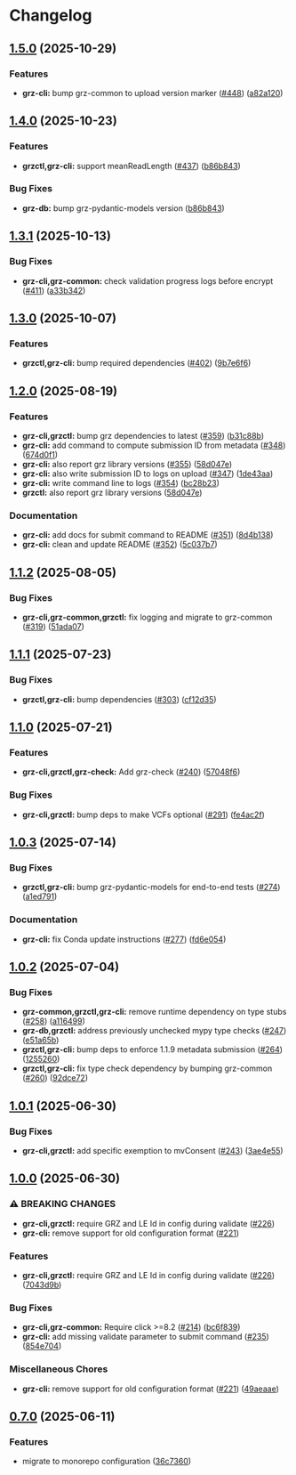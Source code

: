 # Changelog

## [1.5.0](https://github.com/BfArM-MVH/grz-tools/compare/grz-cli-v1.4.0...grz-cli-v1.5.0) (2025-10-29)


### Features

* **grz-cli:** bump grz-common to upload version marker ([#448](https://github.com/BfArM-MVH/grz-tools/issues/448)) ([a82a120](https://github.com/BfArM-MVH/grz-tools/commit/a82a120d39e4aadd5197f737eca0d5c8ed7f74a6))

## [1.4.0](https://github.com/BfArM-MVH/grz-tools/compare/grz-cli-v1.3.1...grz-cli-v1.4.0) (2025-10-23)


### Features

* **grzctl,grz-cli:** support meanReadLength ([#437](https://github.com/BfArM-MVH/grz-tools/issues/437)) ([b86b843](https://github.com/BfArM-MVH/grz-tools/commit/b86b84313758d6fa16b1ee74af4834ba3e2ec914))


### Bug Fixes

* **grz-db:** bump grz-pydantic-models version ([b86b843](https://github.com/BfArM-MVH/grz-tools/commit/b86b84313758d6fa16b1ee74af4834ba3e2ec914))

## [1.3.1](https://github.com/BfArM-MVH/grz-tools/compare/grz-cli-v1.3.0...grz-cli-v1.3.1) (2025-10-13)


### Bug Fixes

* **grz-cli,grz-common:** check validation progress logs before encrypt ([#411](https://github.com/BfArM-MVH/grz-tools/issues/411)) ([a33b342](https://github.com/BfArM-MVH/grz-tools/commit/a33b342da6f32a59c57acfa067584ac7798f9764))

## [1.3.0](https://github.com/BfArM-MVH/grz-tools/compare/grz-cli-v1.2.0...grz-cli-v1.3.0) (2025-10-07)


### Features

* **grzctl,grz-cli:** bump required dependencies ([#402](https://github.com/BfArM-MVH/grz-tools/issues/402)) ([9b7e6f6](https://github.com/BfArM-MVH/grz-tools/commit/9b7e6f6e97c603efb335c0e339a3bc08ea2b2da8))

## [1.2.0](https://github.com/BfArM-MVH/grz-tools/compare/grz-cli-v1.1.2...grz-cli-v1.2.0) (2025-08-19)


### Features

* **grz-cli,grzctl:** bump grz dependencies to latest ([#359](https://github.com/BfArM-MVH/grz-tools/issues/359)) ([b31c88b](https://github.com/BfArM-MVH/grz-tools/commit/b31c88bfa32cf257e6db9b2bb80d302493dbd469))
* **grz-cli:** add command to compute submission ID from metadata ([#348](https://github.com/BfArM-MVH/grz-tools/issues/348)) ([674d0f1](https://github.com/BfArM-MVH/grz-tools/commit/674d0f1acb3b048cdbde2eb10056faf74033c309))
* **grz-cli:** also report grz library versions ([#355](https://github.com/BfArM-MVH/grz-tools/issues/355)) ([58d047e](https://github.com/BfArM-MVH/grz-tools/commit/58d047ec3492df172067312203da49c8af83a1a8))
* **grz-cli:** also write submission ID to logs on upload ([#347](https://github.com/BfArM-MVH/grz-tools/issues/347)) ([1de43aa](https://github.com/BfArM-MVH/grz-tools/commit/1de43aa5807f22bff47683c2da356f607180ef51))
* **grz-cli:** write command line to logs ([#354](https://github.com/BfArM-MVH/grz-tools/issues/354)) ([bc28b23](https://github.com/BfArM-MVH/grz-tools/commit/bc28b23ae617d7c8837e872c24858b50d35bf25a))
* **grzctl:** also report grz library versions ([58d047e](https://github.com/BfArM-MVH/grz-tools/commit/58d047ec3492df172067312203da49c8af83a1a8))


### Documentation

* **grz-cli:** add docs for submit command to README ([#351](https://github.com/BfArM-MVH/grz-tools/issues/351)) ([8d4b138](https://github.com/BfArM-MVH/grz-tools/commit/8d4b13850da435dfee60060caf4a47ddbe59a4d4))
* **grz-cli:** clean and update README ([#352](https://github.com/BfArM-MVH/grz-tools/issues/352)) ([5c037b7](https://github.com/BfArM-MVH/grz-tools/commit/5c037b749b5cd97b44a53c61618e35787ab11f2a))

## [1.1.2](https://github.com/BfArM-MVH/grz-tools/compare/grz-cli-v1.1.1...grz-cli-v1.1.2) (2025-08-05)


### Bug Fixes

* **grz-cli,grz-common,grzctl:** fix logging and migrate to grz-common ([#319](https://github.com/BfArM-MVH/grz-tools/issues/319)) ([51ada07](https://github.com/BfArM-MVH/grz-tools/commit/51ada073a2af93ba1a1c48f069b4546ce9bd2975))

## [1.1.1](https://github.com/BfArM-MVH/grz-tools/compare/grz-cli-v1.1.0...grz-cli-v1.1.1) (2025-07-23)


### Bug Fixes

* **grzctl,grz-cli:** bump dependencies ([#303](https://github.com/BfArM-MVH/grz-tools/issues/303)) ([cf12d35](https://github.com/BfArM-MVH/grz-tools/commit/cf12d35a7a20dcb5494a3576ccc06c393f763367))

## [1.1.0](https://github.com/BfArM-MVH/grz-tools/compare/grz-cli-v1.0.3...grz-cli-v1.1.0) (2025-07-21)


### Features

* **grz-cli,grzctl,grz-check:** Add grz-check ([#240](https://github.com/BfArM-MVH/grz-tools/issues/240)) ([57048f6](https://github.com/BfArM-MVH/grz-tools/commit/57048f66888cb566887e627a2b973c3f8b1b83c5))


### Bug Fixes

* **grz-cli,grzctl:** bump deps to make VCFs optional ([#291](https://github.com/BfArM-MVH/grz-tools/issues/291)) ([fe4ac2f](https://github.com/BfArM-MVH/grz-tools/commit/fe4ac2f8230b804ad9ec2c6d2102207ab97b0365))

## [1.0.3](https://github.com/BfArM-MVH/grz-tools/compare/grz-cli-v1.0.2...grz-cli-v1.0.3) (2025-07-14)


### Bug Fixes

* **grzctl,grz-cli:** bump grz-pydantic-models for end-to-end tests ([#274](https://github.com/BfArM-MVH/grz-tools/issues/274)) ([a1ed791](https://github.com/BfArM-MVH/grz-tools/commit/a1ed791f1f9fce52d08f8e70fba12a674336d250))


### Documentation

* **grz-cli:** fix Conda update instructions ([#277](https://github.com/BfArM-MVH/grz-tools/issues/277)) ([fd6e054](https://github.com/BfArM-MVH/grz-tools/commit/fd6e054a8f8e80e1d3ab659ca1b9906199030c18))

## [1.0.2](https://github.com/BfArM-MVH/grz-tools/compare/grz-cli-v1.0.1...grz-cli-v1.0.2) (2025-07-04)


### Bug Fixes

* **grz-common,grzctl,grz-cli:** remove runtime dependency on type stubs ([#258](https://github.com/BfArM-MVH/grz-tools/issues/258)) ([a116499](https://github.com/BfArM-MVH/grz-tools/commit/a116499de19655ec9c4a43093c2c077dd10efbbc))
* **grz-db,grzctl:** address previously unchecked mypy type checks ([#247](https://github.com/BfArM-MVH/grz-tools/issues/247)) ([e51a65b](https://github.com/BfArM-MVH/grz-tools/commit/e51a65b090c891f44c6c4cc7199138d4cb15c07a))
* **grzctl,grz-cli:** bump deps to enforce 1.1.9 metadata submission ([#264](https://github.com/BfArM-MVH/grz-tools/issues/264)) ([1255260](https://github.com/BfArM-MVH/grz-tools/commit/1255260e4af25d342e1c17e803aa6f6152de69c7))
* **grzctl,grz-cli:** fix type check dependency by bumping grz-common ([#260](https://github.com/BfArM-MVH/grz-tools/issues/260)) ([92dce72](https://github.com/BfArM-MVH/grz-tools/commit/92dce723d8d2fbc7c11d03e2ebea98f7a0f4da19))

## [1.0.1](https://github.com/BfArM-MVH/grz-tools/compare/grz-cli-v1.0.0...grz-cli-v1.0.1) (2025-06-30)


### Bug Fixes

* **grz-cli,grzctl:** add specific exemption to mvConsent ([#243](https://github.com/BfArM-MVH/grz-tools/issues/243)) ([3ae4e55](https://github.com/BfArM-MVH/grz-tools/commit/3ae4e5513259933671146c40458e2c485a8fa612))

## [1.0.0](https://github.com/BfArM-MVH/grz-tools/compare/grz-cli-v0.7.0...grz-cli-v1.0.0) (2025-06-30)


### ⚠ BREAKING CHANGES

* **grz-cli,grzctl:** require GRZ and LE Id in config during validate ([#226](https://github.com/BfArM-MVH/grz-tools/issues/226))
* **grz-cli:** remove support for old configuration format ([#221](https://github.com/BfArM-MVH/grz-tools/issues/221))

### Features

* **grz-cli,grzctl:** require GRZ and LE Id in config during validate ([#226](https://github.com/BfArM-MVH/grz-tools/issues/226)) ([7043d9b](https://github.com/BfArM-MVH/grz-tools/commit/7043d9b3d66fcbd66bc102d9d0608467293ff7e1))


### Bug Fixes

* **grz-cli,grz-common:** Require click &gt;=8.2 ([#214](https://github.com/BfArM-MVH/grz-tools/issues/214)) ([bc6f839](https://github.com/BfArM-MVH/grz-tools/commit/bc6f839efa3a7b88025af66199b7eea06ac688ef))
* **grz-cli:** add missing validate parameter to submit command ([#235](https://github.com/BfArM-MVH/grz-tools/issues/235)) ([854e704](https://github.com/BfArM-MVH/grz-tools/commit/854e7046fc9bacf6a6aa71d8d6a0b4ea4b5d6d65))


### Miscellaneous Chores

* **grz-cli:** remove support for old configuration format ([#221](https://github.com/BfArM-MVH/grz-tools/issues/221)) ([49aeaae](https://github.com/BfArM-MVH/grz-tools/commit/49aeaae693a09a42505fe2606f1db8d85c1a4d21))

## [0.7.0](https://github.com/BfArM-MVH/grz-tools/compare/grz-cli-v0.6.1...grz-cli-v0.7.0) (2025-06-11)


### Features

* migrate to monorepo configuration ([36c7360](https://github.com/BfArM-MVH/grz-tools/commit/36c736044ce09473cc664b4471117465c5cab9a3))
